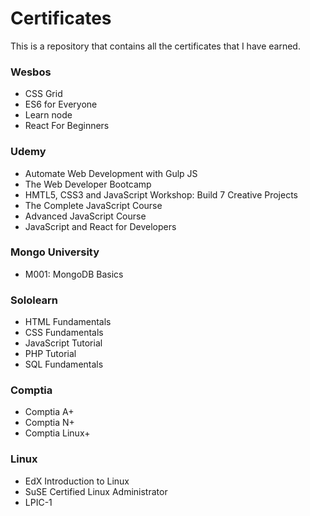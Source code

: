 # Certificates

This is a repository that contains all the certificates that I have earned.

### Wesbos

* CSS Grid
* ES6 for Everyone
* Learn node
* React For Beginners

### Udemy

* Automate Web Development with Gulp JS
* The Web Developer Bootcamp
* HMTL5, CSS3 and JavaScript Workshop: Build 7 Creative Projects
* The Complete JavaScript Course
* Advanced JavaScript Course
* JavaScript and React for Developers

### Mongo University

* M001: MongoDB Basics

### Sololearn

* HTML Fundamentals
* CSS Fundamentals
* JavaScript Tutorial
* PHP Tutorial
* SQL Fundamentals

### Comptia

* Comptia A+
* Comptia N+
* Comptia Linux+

### Linux

* EdX Introduction to Linux
* SuSE Certified Linux Administrator
* LPIC-1
